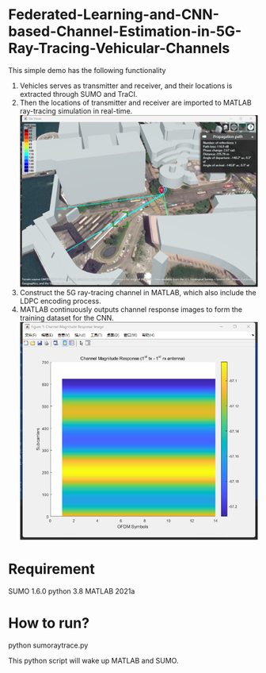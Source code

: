 # Federated-Learning-and-CNN-based-Channel-Estimation-in-5G-Ray-Tracing-Vehicular-Channels
This simple demo has the following functionality
1. Vehicles serves as transmitter and receiver, and their locations is extracted through SUMO and TraCI.
2. Then the locations of transmitter and receiver are imported to MATLAB ray-tracing simulation in real-time.
![image](https://github.com/caoding1996/Federated-Learning-and-CNN-based-Channel-Estimation-in-5G-Ray-Tracing-Vehicular-Channels/blob/main/IMG/Raytracing.png)
4. Construct the 5G ray-tracing channel in MATLAB, which also include the LDPC encoding process.
5. MATLAB continuously outputs channel response images to form the training dataset for the CNN.
![image](https://github.com/caoding1996/Federated-Learning-and-CNN-based-Channel-Estimation-in-5G-Ray-Tracing-Vehicular-Channels/blob/main/IMG/CR.png)
# Requirement

SUMO 1.6.0
python 3.8
MATLAB 2021a

# How to run?
python sumoraytrace.py

This python script will wake up MATLAB and SUMO.
